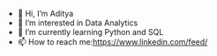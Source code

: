 - 👋 Hi, I’m Aditya
- 👀 I’m interested in Data Analytics
- 🌱 I’m currently learning Python and SQL
- 📫 How to reach me:https://www.linkedin.com/feed/
<!---
aditya205/aditya205 is a ✨ special ✨ repository because its `README.md` (this file) appears on your GitHub profile.
You can click the Preview link to take a look at your changes.
--->
